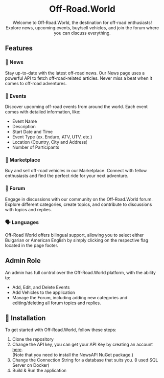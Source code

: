 <!-- Off-Road.World -->
<h1 align="center">
  Off-Road.World
</h1>

<p align="center">
  Welcome to Off-Road.World, the destination for off-road enthusiasts! Explore news, upcoming events, buy/sell vehicles, and join the forum where you can discuss everything.
</p>

<!-- Features -->
## Features

### 📰 News
Stay up-to-date with the latest off-road news. Our News page uses a powerful API to fetch off-road-related articles. Never miss a beat when it comes to off-road adventures.

### 🚀 Events
Discover upcoming off-road events from around the world. Each event comes with detailed information, like:

- Event Name
- Description
- Start Date and Time
- Event Type (ex. Enduro, ATV, UTV, etc.)
- Location (Country, City and Address)
- Number of Participants

### 🛒 Marketplace
Buy and sell off-road vehicles in our Marketplace. Connect with fellow enthusiasts and find the perfect ride for your next adventure.

### 💬 Forum
Engage in discussions with our community on the Off-Road.World forum. Explore different categories, create topics, and contribute to discussions with topics and replies.

### 🗣️ Languages
Off-Road World offers bilingual support, allowing you to select either Bulgarian or American English by simply clicking on the respective flag located in the page footer.

## Admin Role

An admin has full control over the Off-Road.World platform, with the ability to:

- Add, Edit, and Delete Events
- Add Vehicles to the application
- Manage the Forum, including adding new categories and editing/deleting all forum topics and replies.

## 🚀 Installation

To get started with Off-Road.World, follow these steps:

1. Clone the repository
2. Change the API key, you can get your API Key by creating an account <a href="https://newsapi.org">here</a>. </br>(Note that you need to install the NewsAPI NuGet package.)
3. Change the Connection String for a database that suits you. (I used SQL Server on Docker)
4. Build & Run the application
